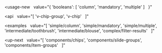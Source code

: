 <usage-new
  value="{
  'booleans': [
    'column',
    'mandatory',
    'multiple'
  ]
  }"
></usage-new>

<api
  value="[
  'v-chip-group',
  'v-chip'
  ]"
></api>

<examples
  value="[
  'simple/column',
  'simple/mandatory',
  'simple/multiple',
  'intermediate/toothbrush',
  'intermediate/blouse',
  'complex/filter-results'
  ]"
></examples>

<up-next
  value="[
  'components/chips',
  'components/slide-groups',
  'components/item-groups'
  ]"
></up-next>
